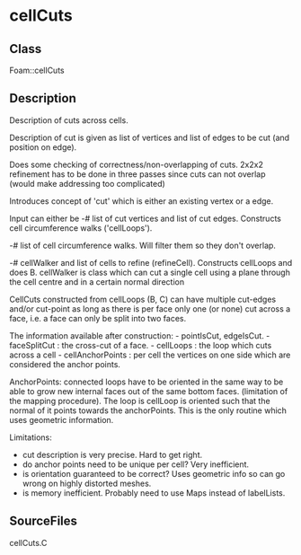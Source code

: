 # cellCuts 
## Class
Foam::cellCuts

## Description
Description of cuts across cells.

Description of cut is given as list of vertices and
list of edges to be cut (and position on edge).

Does some checking of correctness/non-overlapping of cuts. 2x2x2
refinement has to be done in three passes since cuts can not overlap
(would make addressing too complicated)

Introduces concept of 'cut' which is either an existing vertex
or a edge.

Input can either be
-# list of cut vertices and list of cut edges. Constructs cell
       circumference walks ('cellLoops').

-# list of cell circumference walks. Will filter them so they
       don't overlap.

-# cellWalker and list of cells to refine (refineCell). Constructs
       cellLoops and does B. cellWalker is class which can cut a single
       cell using a plane through the cell centre and in a certain normal
       direction

CellCuts constructed from cellLoops (B, C) can have multiple cut-edges
and/or cut-point as long as there is per face only one (or none) cut across
a face, i.e. a face can only be split into two faces.

The information available after construction:
      - pointIsCut, edgeIsCut.
      - faceSplitCut : the cross-cut of a face.
      - cellLoops : the loop which cuts across a cell
      - cellAnchorPoints : per cell the vertices on one side which are
        considered the anchor points.

AnchorPoints: connected loops have to be oriented in the same way to
be able to grow new internal faces out of the same bottom faces.
(limitation of the mapping procedure). The loop is cellLoop is oriented
such that the normal of it points towards the anchorPoints.
This is the only routine which uses geometric information.


Limitations:
- cut description is very precise. Hard to get right.
- do anchor points need to be unique per cell? Very inefficient.
- is orientation guaranteed to be correct? Uses geometric info so can go
      wrong on highly distorted meshes.
- is memory inefficient. Probably need to use Maps instead of
      labelLists.

## SourceFiles
cellCuts.C


